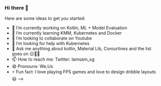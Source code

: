 ### Hi there 👋

Here are some ideas to get you started:

- 🔭 I’m currently working on Kotlin, ML + Model Evaluation
- 🌱 I’m currently learning KMM, Kubernetes and Docker
- 👯 I’m looking to collaborate on Youtube
- 🤔 I’m looking for help with Kubernetes
- 💬 Ask me anything about kotlin, Material Lib, Corourtines and the list goes on 😉👍🏻
- 📫 How to reach me: Twitter: Iamsam_sg
- 😄 Pronouns: We,Us
- ⚡ Fun fact: I love playing FPS games and love to design dribble layouts 😃
-->
